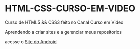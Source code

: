 # HTML-CSS-CURSO-EM-VIDEO
 Curso de HTML5 && CSS3 feito no Canal Curso em Video

 Aprendendo a criar sites e a gerenciar meus repositorios

acesse o <a href="https://rafaelcl77.github.io/HTML-CSS-CURSO-EM-VIDEO/CV%20HTML%20&%20CSS%20MD2/desafios/MD%202%20SITE%20DESAFIO/android.html">Site do Android</a>
